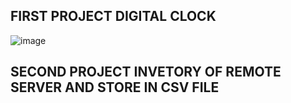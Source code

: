 ## FIRST PROJECT DIGITAL CLOCK

![image](https://user-images.githubusercontent.com/107435692/231806472-d47be032-cdb5-4d10-98b3-9fbaa201d1c8.png)


## SECOND PROJECT INVETORY OF REMOTE SERVER AND STORE IN CSV FILE

# 
